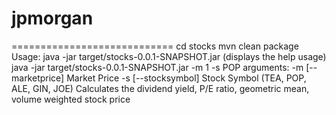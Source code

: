 # jpmorgan
============================
cd stocks
mvn clean package
Usage:
java -jar target/stocks-0.0.1-SNAPSHOT.jar (displays the help usage)
java -jar target/stocks-0.0.1-SNAPSHOT.jar -m 1 -s POP
arguments:
-m [--marketprice] Market Price
-s [--stocksymbol] Stock Symbol (TEA, POP, ALE, GIN, JOE)
Calculates the dividend yield, P/E ratio, geometric mean, volume weighted stock price
